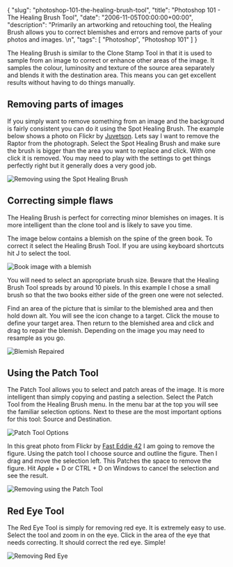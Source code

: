 {
  "slug": "photoshop-101-the-healing-brush-tool",
  "title": "Photoshop 101 - The Healing Brush Tool",
  "date": "2006-11-05T00:00:00+00:00",
  "description": "Primarily an artworking and retouching tool, the Healing Brush allows you to correct blemishes and errors and remove parts of your photos and images. \n",
  "tags": [
    "Photoshop",
    "Photoshop 101"
  ]
}

The Healing Brush is similar to the Clone Stamp Tool in that it is used to sample from an image to correct or enhance other areas of the image. It samples the colour, luminosity and texture of the source area separately and blends it with the destination area. This means you can get excellent results without having to do things manually. 

## Removing parts of images

If you simply want to remove something from an image and the background is fairly consistent you can do it using the Spot Healing Brush. The example below shows a photo on Flickr by [Juvetson][1]. Lets say I want to remove the Raptor from the photograph. Select the Spot Healing Brush and make sure the brush is bigger than the area you want to replace and click. With one click it is removed. You may need to play with the settings to get things perfectly right but it generally does a very good job.

![Removing using the Spot Healing Brush][2] 
## Correcting simple flaws

The Healing Brush is perfect for correcting minor blemishes on images. It is more intelligent than the clone tool and is likely to save you time.

The image below contains a blemish on the spine of the green book. To correct it select the Healing Brush Tool. If you are using keyboard shortcuts hit J to select the tool.

![Book image with a blemish][3] 

You will need to select an appropriate brush size. Beware that the Healing Brush Tool spreads by around 10 pixels. In this example I chose a small brush so that the two books either side of the green one were not selected.

Find an area of the picture that is similar to the blemished area and then hold down alt. You will see the icon change to a target. Click the mouse to define your target area. Then return to the blemished area and click and drag to repair the blemish. Depending on the image you may need to resample as you go.

![Blemish Repaired][4] 

## Using the Patch Tool

The Patch Tool allows you to select and patch areas of the image. It is more intelligent than simply copying and pasting a selection. Select the Patch Tool from the Healing Brush menu. In the menu bar at the top you will see the familiar selection options. Next to these are the most important options for this tool: Source and Destination.

![Patch Tool Options][5] 

In this great photo from Flickr by [Fast Eddie 42][6] I am going to remove the figure. Using the patch tool I choose source and outline the figure. Then I drag and move the selection left. This Patches the space to remove the figure. Hit Apple + D or CTRL + D on Windows to cancel the selection and see the result.

![Removing using the Patch Tool][7] 

## Red Eye Tool

The Red Eye Tool is simply for removing red eye. It is extremely easy to use. Select the tool and zoom in on the eye. Click in the area of the eye that needs correcting. It should correct the red eye. Simple!

![Removing Red Eye][8]

 [1]: http://www.flickr.com/photos/jurvetson/
 [2]: https://shapeshed.com/images/articles/raptor_removed.jpg 
 [3]: https://shapeshed.com/images/articles/blemish_books.jpg 
 [4]: https://shapeshed.com/images/articles/fixed_blemish.jpg 
 [5]: https://shapeshed.com/images/articles/patch_tool_options.png 
 [6]: http://www.flickr.com/photos/fasteddie42/
 [7]: https://shapeshed.com/images/articles/removing_figure.jpg 
 [8]: https://shapeshed.com/images/articles/red_eye.jpg 
